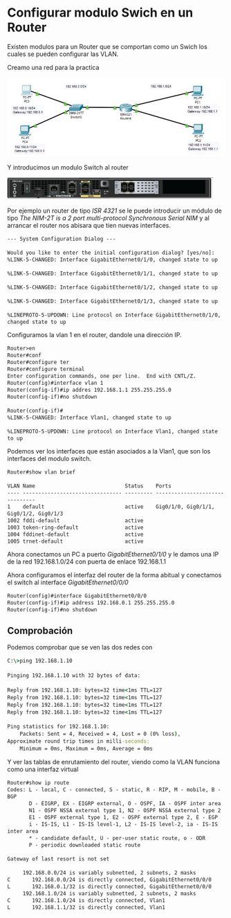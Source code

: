 <!-- https://www.youtube.com/watch?v=jjlqrROc5-0
https://www.youtube.com/watch?v=EVLw92Ygxko
https://www.youtube.com/watch?v=rIG7keplaQw -->

# Configurar modulo Swich en un Router

Existen modulos para un Router que se comportan como un Swich los cuales se pueden configurar las VLAN.

Creamo una red para la practica

![Router vlan](Imagenes/ModuloSwitchEnRouter1.png)

Y introducimos un modulo Switch al router

![Router vlan](Imagenes/ModuloSwitchEnRouter2.png)

Por ejemplo un router de tipo *ISR 4321* se le puede introducir un módulo de tipo *The NIM-2T is a 2 port multi-protocol Synchronous Serial NIM* y al arrancar el router nos abisara que tien nuevas interfaces.

``` cisco ios
--- System Configuration Dialog ---

Would you like to enter the initial configuration dialog? [yes/no]: 
%LINK-5-CHANGED: Interface GigabitEthernet0/1/0, changed state to up

%LINK-5-CHANGED: Interface GigabitEthernet0/1/1, changed state to up

%LINK-5-CHANGED: Interface GigabitEthernet0/1/2, changed state to up

%LINK-5-CHANGED: Interface GigabitEthernet0/1/3, changed state to up

%LINEPROTO-5-UPDOWN: Line protocol on Interface GigabitEthernet0/1/0, changed state to up
```

Configuramos la vlan 1 en el router, dandole una dirección IP.

``` cisco ios
Router>en
Router#conf
Router#configure ter
Router#configure terminal 
Enter configuration commands, one per line.  End with CNTL/Z.
Router(config)#interface vlan 1
Router(config-if)#ip addres 192.168.1.1 255.255.255.0
Router(config-if)#no shutdown

Router(config-if)#
%LINK-5-CHANGED: Interface Vlan1, changed state to up

%LINEPROTO-5-UPDOWN: Line protocol on Interface Vlan1, changed state to up
```

Podemos ver los interfaces que están asociados a la Vlan1, que son los interfaces del modulo switch.

``` cisco ios
Router#show vlan brief

VLAN Name                             Status    Ports
---- -------------------------------- --------- -------------------------------
1    default                          active    Gig0/1/0, Gig0/1/1, Gig0/1/2, Gig0/1/3
1002 fddi-default                     active    
1003 token-ring-default               active    
1004 fddinet-default                  active    
1005 trnet-default                    active    
```

Ahora conectamos un PC a puerto *GigabitEthernet0/1/0* y le damos una IP de la red 192.168.1.0/24 con puerta de enlace 192.168.1.1

Ahora configuramos el interfaz del router de la forma abitual y conectamos el switch al interface *GigabitEthernet0/0/0*

``` cisco ios
Router(config)#interface GigabitEthernet0/0/0
Router(config-if)#ip address 192.168.0.1 255.255.255.0
Router(config-if)#no shutdown
```

## Comprobación

Podemos comprobar que se ven las dos redes con

``` cmd
C:\>ping 192.168.1.10

Pinging 192.168.1.10 with 32 bytes of data:

Reply from 192.168.1.10: bytes=32 time<1ms TTL=127
Reply from 192.168.1.10: bytes=32 time<1ms TTL=127
Reply from 192.168.1.10: bytes=32 time<1ms TTL=127
Reply from 192.168.1.10: bytes=32 time<1ms TTL=127

Ping statistics for 192.168.1.10:
    Packets: Sent = 4, Received = 4, Lost = 0 (0% loss),
Approximate round trip times in milli-seconds:
    Minimum = 0ms, Maximum = 0ms, Average = 0ms
```

Y ver las tablas de enrutamiento del router, viendo como la VLAN funciona como una interfaz virtual

``` cisco ios
Router#show ip route
Codes: L - local, C - connected, S - static, R - RIP, M - mobile, B - BGP
       D - EIGRP, EX - EIGRP external, O - OSPF, IA - OSPF inter area
       N1 - OSPF NSSA external type 1, N2 - OSPF NSSA external type 2
       E1 - OSPF external type 1, E2 - OSPF external type 2, E - EGP
       i - IS-IS, L1 - IS-IS level-1, L2 - IS-IS level-2, ia - IS-IS inter area
       * - candidate default, U - per-user static route, o - ODR
       P - periodic downloaded static route

Gateway of last resort is not set

     192.168.0.0/24 is variably subnetted, 2 subnets, 2 masks
C       192.168.0.0/24 is directly connected, GigabitEthernet0/0/0
L       192.168.0.1/32 is directly connected, GigabitEthernet0/0/0
     192.168.1.0/24 is variably subnetted, 2 subnets, 2 masks
C       192.168.1.0/24 is directly connected, Vlan1
L       192.168.1.1/32 is directly connected, Vlan1
```
